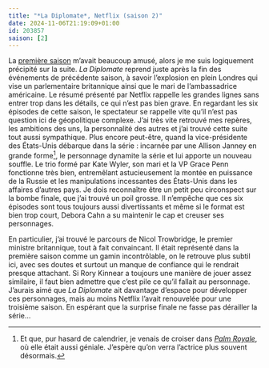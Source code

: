 ```yaml
---
title: "*La Diplomate*, Netflix (saison 2)"
date: 2024-11-06T21:19:09+01:00
id: 203857 
saison: [2]
---
```


La [première saison](/serie/diplomate-netflix/) m’avait beaucoup amusé, alors je me suis logiquement précipité sur la suite. *La Diplomate* reprend juste après la fin des événements de précédente saison, à savoir l’explosion en plein Londres qui vise un parlementaire britannique ainsi que le mari de l’ambassadrice américaine. Le résumé présenté par Netflix rappelle les grandes lignes sans entrer trop dans les détails, ce qui n’est pas bien grave. En regardant les six épisodes de cette saison, le spectateur se rappelle vite qu’il n’est pas question ici de géopolitique complexe. J’ai très vite retrouvé mes repères, les ambitions des uns, la personnalité des autres et j’ai trouvé cette suite tout aussi sympathique. Plus encore peut-être, quand la vice-présidente des États-Unis débarque dans la série : incarnée par une Allison Janney en grande forme[^1], le personnage dynamite la série et lui apporte un nouveau souffle. Le trio formé par Kate Wyler, son mari et la VP Grace Penn fonctionne très bien, entremêlant astucieusement la montée en puissance de la Russie et les manipulations incessantes des États-Unis dans les affaires d’autres pays. Je dois reconnaître être un petit peu circonspect sur la bombe finale, que j’ai trouvé un poil grosse. Il n’empêche que ces six épisodes sont tous toujours aussi divertissants et même si le format est bien trop court, Debora Cahn a su maintenir le cap et creuser ses personnages. 

En particulier, j’ai trouvé le parcours de Nicol Trowbridge, le premier ministre britannique, tout à fait convaincant. Il était représenté dans la première saison comme un gamin incontrôlable, on le retrouve plus subtil ici, avec ses doutes et surtout un manque de confiance qui le rendrait presque attachant. Si Rory Kinnear a toujours une manière de jouer assez similaire, il faut bien admettre que c’est pile ce qu’il fallait au personnage. J’aurais aimé que *La Diplomate* ait davantage d’espace pour développer ces personnages, mais au moins Netflix l’avait renouvelée pour une troisième saison. En espérant que la surprise finale ne fasse pas dérailler la série…


[^1]: Et que, pur hasard de calendrier, je venais de croiser dans [*Palm Royale*](http://localhost:1313/serie/palm-royale-apple-tv+/), où elle était aussi géniale. J’espère qu’on verra l’actrice plus souvent désormais.
